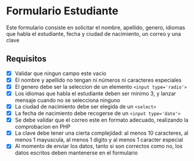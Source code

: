 # Formulario Estudiante
Este formulario consiste en solicitar el nombre, apellido, genero, idiomas que habla el estudiante, fecha y ciudad de nacimiento, un correo y una clave
## Requisitos
- [X] Validar que ningun campo este vacio
- [X] El nombre y apellido no tengan ni números ni caracteres especiales
- [X] El genero debe ser la seleccion de un elemento `<input type='radio'>`
- [X] Los idiomas que habla el estudiante deben ser minimo 3, y lanzar mensaje cuando no se selecciona ninguno
- [X] La ciudad de nacimiento debe ser elegida de un `<select>`
- [X] La fecha de nacimiento debe recogerse de un `<input type='date'>`
- [X] Se debe validar que el correo este en formato adecuado, realizando la comprobacion en PHP
- [X] La clave debe tener una cierta complejidad: al menos 10 caracteres, al menos 1 mayuscula, al menos 1 digito y al menos 1 caracter especial
- [X] Al momento de enviar los datos, tanto si son correctos como no, los datos escritos deben mantenerse en el formulario
